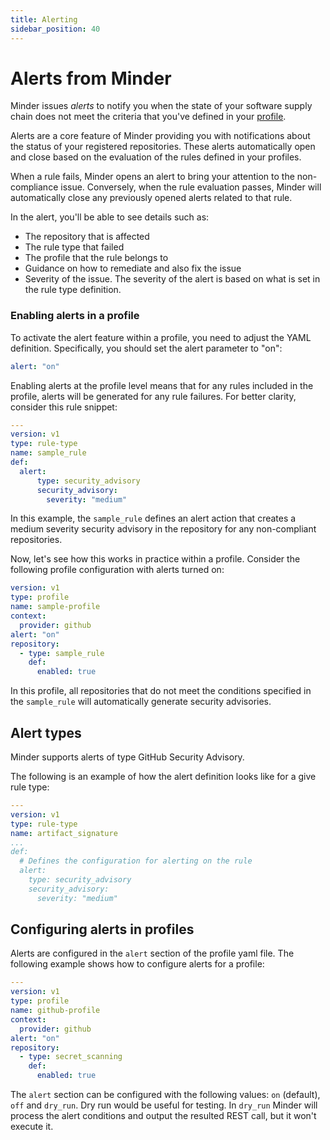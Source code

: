 ```yaml
---
title: Alerting
sidebar_position: 40
---
```


# Alerts from Minder

Minder issues _alerts_ to notify you when the state of your software supply chain does not meet the criteria that you've defined in your [profile](profile).

Alerts are a core feature of Minder providing you with notifications about the status of your registered
repositories. These alerts automatically open and close based on the evaluation of the rules defined in your profiles.

When a rule fails, Minder opens an alert to bring your attention to the non-compliance issue. Conversely, when the
rule evaluation passes, Minder will automatically close any previously opened alerts related to that rule.

In the alert, you'll be able to see details such as:
* The repository that is affected
* The rule type that failed
* The profile that the rule belongs to
* Guidance on how to remediate and also fix the issue
* Severity of the issue. The severity of the alert is based on what is set in the rule type definition.

### Enabling alerts in a profile
To activate the alert feature within a profile, you need to adjust the YAML definition. 
Specifically, you should set the alert parameter to "on":
```yaml
alert: "on"
```

Enabling alerts at the profile level means that for any rules included in the profile, alerts will be generated for 
any rule failures. For better clarity, consider this rule snippet:
```yaml
---
version: v1
type: rule-type
name: sample_rule
def:
  alert:
      type: security_advisory
      security_advisory:
        severity: "medium"
```
In this example, the `sample_rule` defines an alert action that creates a medium severity security advisory in the 
repository for any non-compliant repositories.

Now, let's see how this works in practice within a profile. Consider the following profile configuration with alerts 
turned on:
```yaml
version: v1
type: profile
name: sample-profile
context:
  provider: github
alert: "on"
repository:
  - type: sample_rule
    def:
      enabled: true
```
In this profile, all repositories that do not meet the conditions specified in the `sample_rule` will automatically
generate security advisories.

## Alert types

Minder supports alerts of type GitHub Security Advisory.

The following is an example of how the alert definition looks like for a give rule type:

```yaml
---
version: v1
type: rule-type
name: artifact_signature
...
def:
  # Defines the configuration for alerting on the rule
  alert:
    type: security_advisory
    security_advisory:
      severity: "medium"
```

## Configuring alerts in profiles

Alerts are configured in the `alert` section of the profile yaml file. The following example shows how to configure
alerts for a profile:

```yaml
---
version: v1
type: profile
name: github-profile
context:
  provider: github
alert: "on"
repository:
  - type: secret_scanning
    def:
      enabled: true
```

The `alert` section can be configured with the following values: `on` (default), `off` and `dry_run`. Dry run would be
useful for testing. In `dry_run` Minder will process the alert conditions and output the resulted REST call, but it
won't execute it.
